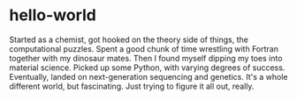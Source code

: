 # hello-world
Started as a chemist, got hooked on the theory side of things, the computational puzzles. Spent a good chunk of time wrestling with Fortran together with my dinosaur mates. Then I found myself dipping my toes into material science. Picked up some Python, with varying degrees of success. Eventually, landed on next-generation sequencing and genetics. It's a whole different world, but fascinating. Just trying to figure it all out, really.
